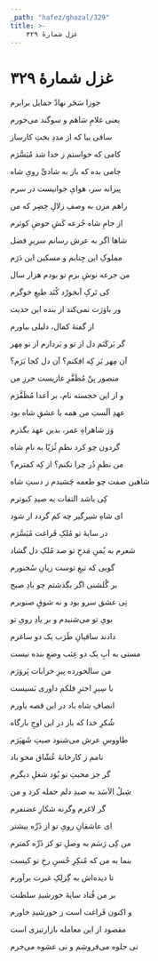 ```yaml
---
_path: "hafez/ghazal/329"
title: >-
    غزل شمارهٔ ۳۲۹
---
```

# غزل شمارهٔ ۳۲۹

<div class="b" id="bn1"><div class="m1"><p>جوزا سَحَر نهادْ حمایل برابرم</p></div>
<div class="m2"><p>یعنی غلامِ شاهم و سوگند می‌خورم</p></div></div>
<div class="b" id="bn2"><div class="m1"><p>ساقی بیا که از مددِ بختِ کارساز</p></div>
<div class="m2"><p>کامی که خواستم ز خدا شد مُیَسَّرَم</p></div></div>
<div class="b" id="bn3"><div class="m1"><p>جامی بده که باز به شادیِّ رویِ شاه</p></div>
<div class="m2"><p>پیرانه سر، هوایِ جوانیست در سرم</p></div></div>
<div class="b" id="bn4"><div class="m1"><p>راهم مزن به وصفِ زلالِ خِضِر که من</p></div>
<div class="m2"><p>از جامِ شاه جُرعه کَشِ حوضِ کوثرم</p></div></div>
<div class="b" id="bn5"><div class="m1"><p>شاها اگر به عرش رسانم سریرِ فضل</p></div>
<div class="m2"><p>مملوکِ این جِنابم و مسکین این دَرَم</p></div></div>
<div class="b" id="bn6"><div class="m1"><p>من جرعه نوشِ بزمِ تو بودم هزار سال</p></div>
<div class="m2"><p>کی تَرکِ آبخورْد کُنَد طبعِ خوگرم</p></div></div>
<div class="b" id="bn7"><div class="m1"><p>ور باوَرَت نمی‌کند از بنده این حدیث</p></div>
<div class="m2"><p>از گفتهٔ کمال، دلیلی بیاورم</p></div></div>
<div class="b" id="bn8"><div class="m1"><p>گر بَرکَنَم دل از تو و بَردارم از تو مِهر</p></div>
<div class="m2"><p>آن مِهر بَر کِه افکنم؟ آن دل کجا بَرَم؟</p></div></div>
<div class="b" id="bn9"><div class="m1"><p>منصور بِنْ مُظَفَّرِ غازیست حرزِ من</p></div>
<div class="m2"><p>و از این خجسته نام، بر اَعدا مُظَفَّرَم</p></div></div>
<div class="b" id="bn10"><div class="m1"><p>عهدِ اَلَستِ من همه با عشقِ شاه بود</p></div>
<div class="m2"><p>وَز شاهراهِ عمر، بدین عهد بگذرم</p></div></div>
<div class="b" id="bn11"><div class="m1"><p>گردون چو کرد نظمِ ثُرَیّا به نامِ شاه</p></div>
<div class="m2"><p>من نظمِ دُر چرا نکنم؟ از کِه کمترم؟</p></div></div>
<div class="b" id="bn12"><div class="m1"><p>شاهین صفت چو طعمه چَشیدم ز دستِ شاه</p></div>
<div class="m2"><p>کِی باشد التفات به صیدِ کبوترم</p></div></div>
<div class="b" id="bn13"><div class="m1"><p>ای شاهِ شیرگیر چه کم گردد ار شود</p></div>
<div class="m2"><p>در سایهٔ تو مُلکِ فَراغت مُیَسَّرَم</p></div></div>
<div class="b" id="bn14"><div class="m1"><p>شعرم به یُمنِ مَدحِ تو صد مُلکِ دل گشاد</p></div>
<div class="m2"><p>گویی که تیغِ توست زبانِ سُخنورم</p></div></div>
<div class="b" id="bn15"><div class="m1"><p>بر گُلشنی اگر بگذشتم چو بادِ صبح</p></div>
<div class="m2"><p>نِی عشق سرو بود و نه شوقِ صنوبرم</p></div></div>
<div class="b" id="bn16"><div class="m1"><p>بویِ تو می‌شنیدم و بر یادِ رویِ تو</p></div>
<div class="m2"><p>دادند ساقیانِ طَرَب یک دو ساغرم</p></div></div>
<div class="b" id="bn17"><div class="m1"><p>مستی به آبِ یک دو عِنَب وضعِ بنده نیست</p></div>
<div class="m2"><p>من سالخورده پیرِ خرابات پَروَرَم</p></div></div>
<div class="b" id="bn18"><div class="m1"><p>با سِیرِ اخترِ فلکم داوری بَسیست</p></div>
<div class="m2"><p>انصافِ شاه باد در این قصه یاورم</p></div></div>
<div class="b" id="bn19"><div class="m1"><p>شُکرِ خدا که باز در این اوجِ بارگاه</p></div>
<div class="m2"><p>طاووسِ عرش می‌شنود صیتِ شَهپَرَم</p></div></div>
<div class="b" id="bn20"><div class="m1"><p>نامم ز کارخانهٔ عُشّاق محو باد</p></div>
<div class="m2"><p>گر جز محبتِ تو بُوَد شغلِ دیگرم</p></div></div>
<div class="b" id="bn21"><div class="m1"><p>شِبلُ الاَسَد به صیدِ دلم حمله کرد و من</p></div>
<div class="m2"><p>گر لاغرم وگرنه شکارِ غضنفرم</p></div></div>
<div class="b" id="bn22"><div class="m1"><p>ای عاشقانِ رویِ تو از ذَرِّه بیشتر</p></div>
<div class="m2"><p>من کِی رَسَم به وصلِ تو کز ذَرِّه کمترم</p></div></div>
<div class="b" id="bn23"><div class="m1"><p>بنما به من که مُنکِرِ حُسنِ رخِ تو کیست</p></div>
<div class="m2"><p>تا دیده‌اش به گِزلِکِ غیرت برآورم</p></div></div>
<div class="b" id="bn24"><div class="m1"><p>بر من فُتاد سایهٔ خورشیدِ سلطنت</p></div>
<div class="m2"><p>و اکنون فَراغت است ز خورشیدِ خاورم</p></div></div>
<div class="b" id="bn25"><div class="m1"><p>مقصود از این معامله بازارتیزی است</p></div>
<div class="m2"><p>نی جلوه می‌فروشم و نی عشوه می‌خرم</p></div></div>
